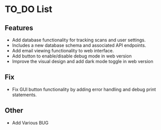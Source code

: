 # TO_DO List


## Features

- Add database functionality for tracking scans and user settings. 
- Includes a new database schema and associated API endpoints.
- Add email viewing functionality to web interface. 
- Add button to enable/disable debug mode in web version
- Improve the visual design and add dark mode toggle in web version

## Fix

- Fix GUI button functionality by adding error handling and debug print statements.

## Other

- Add Various BUG
